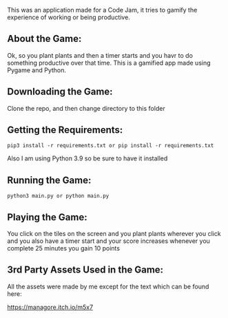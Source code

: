This was an application made for a Code Jam, it tries to gamify the experience of working or being productive. 

## About the Game:
Ok, so you plant plants and then a timer starts and you havr to do something productive over that time. This is a gamified app made using Pygame and Python.

## Downloading the Game:
Clone the repo, and then change directory to this folder

## Getting the Requirements:

```
pip3 install -r requirements.txt or pip install -r requirements.txt
```

Also I am using Python 3.9 so be sure to have it installed

## Running the Game:

```
python3 main.py or python main.py
```

## Playing the Game:

You click on the tiles on the screen and you plant plants wherever you click and you also have a timer start and your score increases whenever you complete 25 minutes you gain 10 points

## 3rd Party Assets Used in the Game:

All the assets were made by me except for the text which can be found here:

https://managore.itch.io/m5x7

